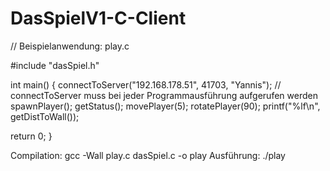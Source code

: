 # DasSpielV1-C-Client

// Beispielanwendung: play.c

#include "dasSpiel.h"

int main()
{
	connectToServer("192.168.178.51", 41703, "Yannis");  // connectToServer muss bei jeder Programmausführung aufgerufen werden 
	spawnPlayer();
	getStatus();
	movePlayer(5);
  rotatePlayer(90);
	printf("%lf\n", getDistToWall());

  return 0;
}

Compilation: gcc -Wall play.c dasSpiel.c -o play
Ausführung: ./play
